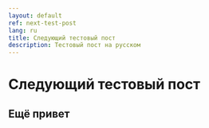 ```yaml
---
layout: default
ref: next-test-post
lang: ru
title: Следующий тестовый пост
description: Тестовый пост на русском
---
```


# Следующий тестовый пост

## Ещё привет
